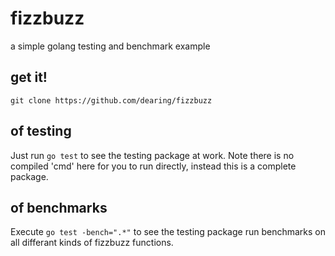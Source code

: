 fizzbuzz
========

a simple golang testing and benchmark example


get it!
----
```
git clone https://github.com/dearing/fizzbuzz
```

of testing
---
Just run `go test` to see the testing package at work.  Note there is no compiled 'cmd' here for you to run directly, instead this is a complete package.

of benchmarks
---
Execute `go test -bench=".*"` to see the testing package run benchmarks on all differant kinds of fizzbuzz functions.
